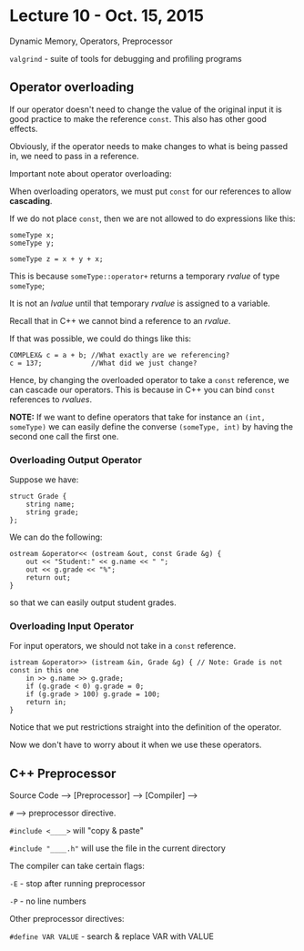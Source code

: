 # Lecture 10 - Oct. 15, 2015

Dynamic Memory, Operators, Preprocessor

`valgrind` - suite of tools for debugging and profiling programs

## Operator overloading

If our operator doesn't need to change the value of the original input it is good practice to make the reference `const`. This also has other good effects. 

Obviously, if the operator needs to make changes to what is being passed in, we need to pass in a reference.

Important note about operator overloading:

When overloading operators, we must put `const` for our references to allow **cascading**.

If we do not place `const`, then we are not allowed to do expressions like this:

```
someType x;
someType y;

someType z = x + y + x;
```

This is because `someType::operator+` returns a temporary *rvalue* of type `someType`;

It is not an *lvalue* until that temporary *rvalue* is assigned to a variable. 

Recall that in C++ we cannot bind a reference to an *rvalue*. 

If that was possible, we could do things like this:

```
COMPLEX& c = a + b; //What exactly are we referencing?
c = 137;            //What did we just change?
```

Hence, by changing the overloaded operator to take a `const` reference, we can cascade our operators. This is because in C++ you can bind `const` references to *rvalues*.

**NOTE:** If we want to define operators that take for instance an `(int, someType)` we can easily define the converse `(someType, int)` by having the second one call the first one.

### Overloading Output Operator

Suppose we have:

```
struct Grade {
    string name;
    string grade;
};
```

We can do the following:

```
ostream &operator<< (ostream &out, const Grade &g) {
    out << "Student:" << g.name << " ";
    out << g.grade << "%";
    return out;
}
```

so that we can easily output student grades.

### Overloading Input Operator

For input operators, we should not take in a `const` reference.

```
istream &operator>> (istream &in, Grade &g) { // Note: Grade is not const in this one
    in >> g.name >> g.grade;
    if (g.grade < 0) g.grade = 0;
    if (g.grade > 100) g.grade = 100;
    return in;
}
```

Notice that we put restrictions straight into the definition of the operator.

Now we don't have to worry about it when we use these operators.

## C++ Preprocessor

Source Code --> [Preprocessor] --> [Compiler] --> 

`#` --> preprocessor directive.

`#include <____>` will "copy & paste"

`#include "____.h"` will use the file in the current directory

The compiler can take certain flags:

`-E` - stop after running preprocessor

`-P` - no line numbers

Other preprocessor directives:

`#define VAR VALUE` - search & replace VAR with VALUE  

